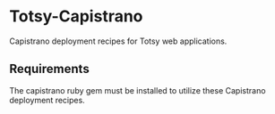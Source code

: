 Totsy-Capistrano
================

Capistrano deployment recipes for Totsy web applications.

Requirements
------------

The capistrano ruby gem must be installed to utilize these Capistrano deployment recipes.